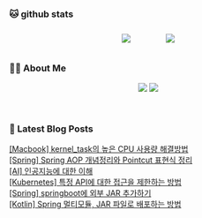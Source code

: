
###  🐱 github stats  

<div id="main" align="center">
    <img src="https://github-readme-stats.vercel.app/api?username=peterica&count_private=true&show_icons=true&theme=radical"
        style="height: auto; margin-left: 20px; margin-right: 20px; padding: 10px;"/>
    <img src="https://github-readme-stats.vercel.app/api/top-langs/?username=peterica&layout=compact"   
        style="height: auto; margin-left: 20px; margin-right: 20px; padding: 10px;"/>
</div>

###  💁‍♀️ About Me  
<p align="center">
    <a href="https://peterica.tistory.com/"><img src="https://img.shields.io/badge/Blog-FF5722?style=flat-square&logo=Blogger&logoColor=white"/></a>
    <a href="mailto:ilovefran.ofm@gmail.com"><img src="https://img.shields.io/badge/Gmail-d14836?style=flat-square&logo=Gmail&logoColor=white&link=ilovefran.ofm@gmail.com"/></a>
</p>

<br>

### 📕 Latest Blog Posts   

<a href ="https://peterica.tistory.com/749"> [Macbook] kernel_task의 높은 CPU 사용량 해결방법 </a> <br>
<a href ="https://peterica.tistory.com/748"> [Spring] Spring AOP 개념정리와 Pointcut 표현식 정리 </a> <br>
<a href ="https://peterica.tistory.com/759"> [AI] 인공지능에 대한 이해 </a> <br>
<a href ="https://peterica.tistory.com/747"> [Kubernetes] 특정 API에 대한 접근을 제한하는 방법 </a> <br>
<a href ="https://peterica.tistory.com/746"> [Spring] springboot에 외부 JAR 추가하기 </a> <br>
<a href ="https://peterica.tistory.com/745"> [Kotlin] Spring 멀티모듈, JAR 파일로 배포하는 방법 </a> <br>
